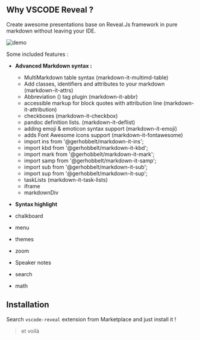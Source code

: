 



## Why VSCODE Reveal ?

Create awesome presentations base on Reveal.Js framework in pure markdown without leaving your IDE.

![demo](https://github.com/evilz/vscode-reveal/raw/master/images/demo2.0-bis.gif)


Some included features :

- **Advanced Markdown syntax :**
    - MultiMarkdown table syntax (markdown-it-multimd-table)
    - Add classes, identifiers and attributes to your markdown (markdown-it-attrs)
    - Abbreviation (<abbr>) tag plugin (markdown-it-abbr)
    - accessible markup for block quotes with attribution line (markdown-it-attribution)
    - checkboxes (markdown-it-checkbox)
    - pandoc definition lists. (markdown-it-deflist)
    - adding emoji & emoticon syntax support (markdown-it-emoji)
    - adds Font Awesome icons support (markdown-it-fontawesome)
    - import ins from '@gerhobbelt/markdown-it-ins';
    - import kbd from '@gerhobbelt/markdown-it-kbd';
    - import mark from '@gerhobbelt/markdown-it-mark';
    - import samp from '@gerhobbelt/markdown-it-samp';
    - import sub from '@gerhobbelt/markdown-it-sub';
    - import sup from '@gerhobbelt/markdown-it-sup';
    - taskLists (markdown-it-task-lists)
    - iframe
    - markdownDiv

- **Syntax highlight**
- chalkboard
- menu
- themes
- zoom
- Speaker notes
- search
- math




## Installation

Search `vscode-reveal` extension from Marketplace and just install it !

> et voilà
